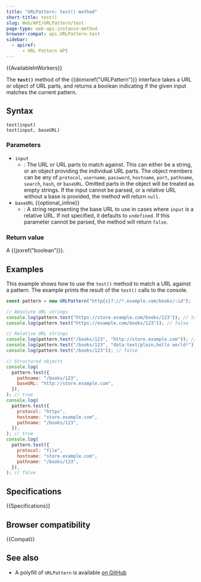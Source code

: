 ```yaml
---
title: "URLPattern: test() method"
short-title: test()
slug: Web/API/URLPattern/test
page-type: web-api-instance-method
browser-compat: api.URLPattern.test
sidebar:
  - apiref:
      - URL Pattern API
---
```


{{AvailableInWorkers}}

The **`test()`** method of the {{domxref("URLPattern")}} interface takes a URL or
object of URL parts, and returns a boolean indicating if the given input matches
the current pattern.

## Syntax

```js-nolint
test(input)
test(input, baseURL)
```

### Parameters

- `input`
  - : The URL or URL parts to match against. This can either be a
    string, or an object providing the individual URL parts.
    The object members can be any of `protocol`, `username`, `password`,
    `hostname`, `port`, `pathname`, `search`, `hash`, or `baseURL`. Omitted
    parts in the object will be treated as empty strings. If the input cannot be
    parsed, or a relative URL without a base is provided, the method will return
    `null`.
- `baseURL` {{optional_inline}}
  - : A string representing the base URL to use in cases where
    `input` is a relative URL. If not specified, it defaults to `undefined`. If
    this parameter cannot be parsed, the method will return `false`.

### Return value

A {{jsxref("boolean")}}.

## Examples

This example shows how to use the `test()` method to match a URL against a
pattern. The example prints the result of the `test()` calls to the console.

```js
const pattern = new URLPattern("http{s}?://*.example.com/books/:id");

// Absolute URL strings
console.log(pattern.test("https://store.example.com/books/123")); // true
console.log(pattern.test("https://example.com/books/123")); // false

// Relative URL strings
console.log(pattern.test("/books/123", "http://store.example.com")); // true
console.log(pattern.test("/books/123", "data:text/plain,hello world!")); // false
console.log(pattern.test("/books/123")); // false

// Structured objects
console.log(
  pattern.test({
    pathname: "/books/123",
    baseURL: "http://store.example.com",
  }),
); // true
console.log(
  pattern.test({
    protocol: "https",
    hostname: "store.example.com",
    pathname: "/books/123",
  }),
); // true
console.log(
  pattern.test({
    protocol: "file",
    hostname: "store.example.com",
    pathname: "/books/123",
  }),
); // false
```

## Specifications

{{Specifications}}

## Browser compatibility

{{Compat}}

## See also

- A polyfill of `URLPattern` is available
  [on GitHub](https://github.com/kenchris/urlpattern-polyfill)
